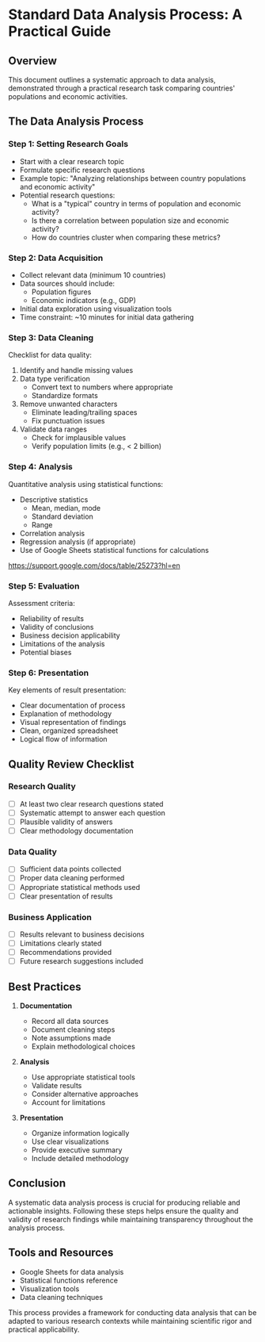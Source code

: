 # Standard Data Analysis Process: A Practical Guide

## Overview

This document outlines a systematic approach to data analysis, demonstrated through a practical research task comparing countries' populations and economic activities.

## The Data Analysis Process

### Step 1: Setting Research Goals

- Start with a clear research topic
- Formulate specific research questions
- Example topic: "Analyzing relationships between country populations and economic activity"
- Potential research questions:
  - What is a "typical" country in terms of population and economic activity?
  - Is there a correlation between population size and economic activity?
  - How do countries cluster when comparing these metrics?

### Step 2: Data Acquisition

- Collect relevant data (minimum 10 countries)
- Data sources should include:
  - Population figures
  - Economic indicators (e.g., GDP)
- Initial data exploration using visualization tools
- Time constraint: ~10 minutes for initial data gathering

### Step 3: Data Cleaning

Checklist for data quality:

1. Identify and handle missing values
2. Data type verification
   - Convert text to numbers where appropriate
   - Standardize formats
3. Remove unwanted characters
   - Eliminate leading/trailing spaces
   - Fix punctuation issues
4. Validate data ranges
   - Check for implausible values
   - Verify population limits (e.g., < 2 billion)

### Step 4: Analysis

Quantitative analysis using statistical functions:

- Descriptive statistics
  - Mean, median, mode
  - Standard deviation
  - Range
- Correlation analysis
- Regression analysis (if appropriate)
- Use of Google Sheets statistical functions for calculations

https://support.google.com/docs/table/25273?hl=en

### Step 5: Evaluation

Assessment criteria:

- Reliability of results
- Validity of conclusions
- Business decision applicability
- Limitations of the analysis
- Potential biases

### Step 6: Presentation

Key elements of result presentation:

- Clear documentation of process
- Explanation of methodology
- Visual representation of findings
- Clean, organized spreadsheet
- Logical flow of information

## Quality Review Checklist

### Research Quality

- [ ] At least two clear research questions stated
- [ ] Systematic attempt to answer each question
- [ ] Plausible validity of answers
- [ ] Clear methodology documentation

### Data Quality

- [ ] Sufficient data points collected
- [ ] Proper data cleaning performed
- [ ] Appropriate statistical methods used
- [ ] Clear presentation of results

### Business Application

- [ ] Results relevant to business decisions
- [ ] Limitations clearly stated
- [ ] Recommendations provided
- [ ] Future research suggestions included

## Best Practices

1. **Documentation**

   - Record all data sources
   - Document cleaning steps
   - Note assumptions made
   - Explain methodological choices

2. **Analysis**

   - Use appropriate statistical tools
   - Validate results
   - Consider alternative approaches
   - Account for limitations

3. **Presentation**
   - Organize information logically
   - Use clear visualizations
   - Provide executive summary
   - Include detailed methodology

## Conclusion

A systematic data analysis process is crucial for producing reliable and actionable insights. Following these steps helps ensure the quality and validity of research findings while maintaining transparency throughout the analysis process.

## Tools and Resources

- Google Sheets for data analysis
- Statistical functions reference
- Visualization tools
- Data cleaning techniques

This process provides a framework for conducting data analysis that can be adapted to various research contexts while maintaining scientific rigor and practical applicability.
